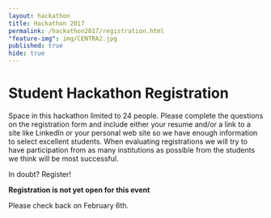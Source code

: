 ```yaml
---
layout: hackathon
title: Hackathon 2017
permalink: /hackathon2017/registration.html
"feature-img": img/CENTRA2.jpg
published: true
hide: true
---
```


# Student Hackathon Registration

Space in this hackathon limited to 24 people. Please complete the questions on
the registration form and include either your resume and/or a link to a site
like LinkedIn or your personal web site so we have enough information to select
excellent students. When evaluating registrations we will try to have
participation from as many institutions as possible from the students we think
will be most successful.

In doubt? Register!


**Registration is not yet open for this event**

Please check back on February 6th.